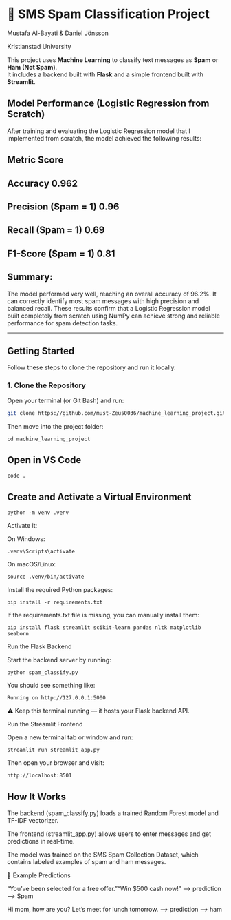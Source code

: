 # 📧 SMS Spam Classification Project
Mustafa Al-Bayati & Daniel Jönsson

Kristianstad University

This project uses **Machine Learning** to classify text messages as **Spam** or **Ham (Not Spam)**.  
It includes a backend built with **Flask** and a simple frontend built with **Streamlit**.


## Model Performance (Logistic Regression from Scratch)

After training and evaluating the Logistic Regression model that I implemented from scratch, the model achieved the following results:

Metric	Score
----------------
## Accuracy	0.962
## Precision (Spam = 1)	0.96
## Recall (Spam = 1)	0.69
## F1-Score (Spam = 1)	0.81

## Summary:

The model performed very well, reaching an overall accuracy of 96.2%.
It can correctly identify most spam messages with high precision and balanced recall.
These results confirm that a Logistic Regression model built completely from scratch using NumPy can achieve strong and reliable performance for spam detection tasks.

---

## Getting Started

Follow these steps to clone the repository and run it locally.

### 1. Clone the Repository
Open your terminal (or Git Bash) and run:
```bash
git clone https://github.com/must-Zeus0036/machine_learning_project.git
```
 
Then move into the project folder:
```
cd machine_learning_project
```

## Open in VS Code
```
code .
```

## Create and Activate a Virtual Environment
```
python -m venv .venv
```

Activate it:

On Windows:
```
.venv\Scripts\activate
```

On macOS/Linux:
```
source .venv/bin/activate
```
Install the required Python packages:
```
pip install -r requirements.txt
```

If the requirements.txt file is missing, you can manually install them:
```
pip install flask streamlit scikit-learn pandas nltk matplotlib seaborn
```

Run the Flask Backend

Start the backend server by running:
```
python spam_classify.py
```

You should see something like:
```
Running on http://127.0.0.1:5000
```

⚠️ Keep this terminal running — it hosts your Flask backend API.

Run the Streamlit Frontend

Open a new terminal tab or window and run:
```
streamlit run streamlit_app.py
```

Then open your browser and visit:
```
http://localhost:8501
```


## How It Works

The backend (spam_classify.py) loads a trained Random Forest model and TF-IDF vectorizer.

The frontend (streamlit_app.py) allows users to enter messages and get predictions in real-time.

The model was trained on the SMS Spam Collection Dataset, which contains labeled examples of spam and ham messages.


🧩 Example Predictions

“You’ve been selected for a free offer.”“Win $500 cash now!” --> prediction  -->  Spam

Hi mom, how are you? Let’s meet for lunch tomorrow. --> prediction --> ham

